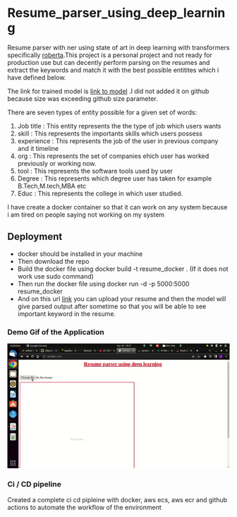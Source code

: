 # Resume_parser_using_deep_learning
Resume parser with ner using state of art in deep learning with transformers specifically [roberta](https://arxiv.org/abs/1907.11692).This project is a personal  project and not ready for production use but can decently perform parsing on the resumes and extract the keywords and match it with the best possible entitites which i have defined below.

The link for trained model is [link to model](https://drive.google.com/file/d/1F5bTHs7uMmkTpOU2CN9Wwwzz0QGk6wUQ/view?usp=sharing)
.I did not added it on github because size was exceeding github size parameter.

There are seven types of entity possible for a given set of words:
1. Job title : This entity represents the the type of job which users wants
2. skill : This represents the importants skills which users possess
3. experience : This represents the job of the user in previous company and it timeline
4. org : This represents the set of companies ehich user has worked previously or working now.
5. tool : This represents the software tools used by user
6. Degree : This represents which degree user has taken for example B.Tech,M.tech,MBA etc
7. Educ : This represents the college in which user studied.

I have create a docker container so that it can work on any system because i am tired on people saying not working on my system

## Deployment
* docker should be installed in your machine
* Then download the repo
* Build the docker file using docker build -t resume_docker . (If it does not work use sudo command)
* Then run the docker file using docker run -d -p 5000:5000 resume_docker
* And on this  url [link](http://127.0.0.1:5000) you can upload your resume and then the model will give parsed output after sometime so that you will be able to see important keyword in the resume.

### Demo Gif of the Application
![Demo gif of the application](demo_gif.gif)


### Ci / CD pipeline 
Created a complete ci cd pipleine with docker, aws ecs, aws ecr and github actions to automate the workflow of the environment
